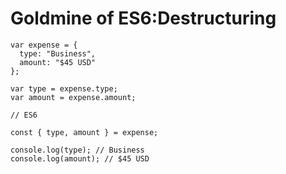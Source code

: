 # Goldmine of ES6:Destructuring
```
var expense = {
  type: "Business",
  amount: "$45 USD"
};

var type = expense.type;
var amount = expense.amount;

// ES6

const { type, amount } = expense;

console.log(type); // Business
console.log(amount); // $45 USD
```